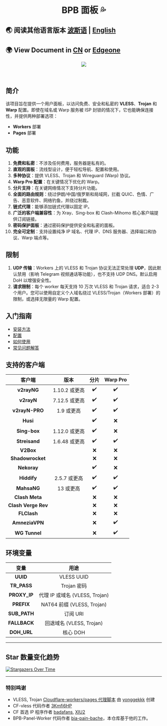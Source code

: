 <h1 align="center">BPB 面板 💦</h1>

## 🌏 阅读其他语言版本 [波斯语](README_fa.md) | [English](README.md)</h3>
## 🌍 View Document in [CN](https://bpb.amethyst.ltd) or [Edgeone](https://org-bpb.amethyst.ltd)</h3>

<p align="center">
  <img src="docs/assets/images/panel-overview.jpg">
</p>
<br>

## 简介

该项目旨在提供一个用户面板，以访问免费、安全和私密的 **VLESS**、**Trojan** 和 **Warp** 配置。即使在域名或 Warp 服务被 ISP 封锁的情况下，它也能确保连接性，并提供两种部署选项：

- **Workers** 部署
- **Pages** 部署

## 功能

1.  **免费和私密**：不涉及任何费用，服务器是私有的。
2.  **直观的面板**：流线型设计，便于轻松导航、配置和使用。
3.  **多种协议**：提供 VLESS、Trojan 和 Wireguard (Warp) 协议。
4.  **Warp Pro 配置**：在关键情况下优化的 Warp。
5.  **分片支持**：在关键网络情况下支持分片功能。
6.  **全面的路由规则**：绕过伊朗/中国/俄罗斯和局域网，拦截 QUIC、色情、广告、恶意软件、网络钓鱼，并绕过制裁。
7.  **链式代理**：能够添加链式代理以固定 IP。
8.  **广泛的客户端兼容性**：为 Xray、Sing-box 和 Clash-Mihomo 核心客户端提供订阅链接。
9.  **密码保护面板**：通过密码保护提供安全和私密的面板。
10. **完全可定制**：支持设置纯净 IP 域名、代理 IP、DNS 服务器、选择端口和协议、Warp 端点等。

## 限制

1.  **UDP 传输**：Workers 上的 VLESS 和 Trojan 协议无法正常处理 **UDP**，因此默认禁用（影响 Telegram 视频通话等功能），也不支持 UDP DNS。默认启用 DoH 以增强安全性。
2.  **请求限制**：每个 worker 每天支持 10 万次 VLESS 和 Trojan 请求，适合 2-3 个用户。您可以使用自定义个人域名绕过 VLESS/Trojan（Workers 部署）的限制，或选择无限量的 Warp 配置。

## 入门指南

- [安装方法](https://bia-pain-bache.github.io/BPB-Worker-Panel/installation/wizard/)
- [配置](https://bia-pain-bache.github.io/BPB-Worker-Panel/configuration/)
- [如何使用](https://bia-pain-bache.github.io/BPB-Worker-Panel/usage/)
- [常见问题解答](https://bia-pain-bache.github.io/BPB-Worker-Panel/faq/)

## 支持的客户端

|       客户端        |     版本      |      分片      |      Warp Pro      |
| :-----------------: | :--------------: | :----------------: | :----------------: |
|     **v2rayNG**     | 1.10.2 或更高 | :heavy_check_mark: | :heavy_check_mark: |
|     **v2rayN**      | 7.12.5 或更高 | :heavy_check_mark: | :heavy_check_mark: |
|   **v2rayN-PRO**    |  1.9 或更高   | :heavy_check_mark: | :heavy_check_mark: |
|      **Husi**       |                  | :heavy_check_mark: |        :x:         |
|    **Sing-box**     | 1.12.0 或更高 | :heavy_check_mark: |        :x:         |
|    **Streisand**    | 1.6.48 或更高 | :heavy_check_mark: | :heavy_check_mark: |
|      **V2Box**      |                  |        :x:         |        :x:         |
|  **Shadowrocket**   |                  |        :x:         |        :x:         |
|     **Nekoray**     |                  | :heavy_check_mark: |        :x:         |
|     **Hiddify**     | 2.5.7 或更高  | :heavy_check_mark: | :heavy_check_mark: |
|     **MahsaNG**     |   13 或更高   | :heavy_check_mark: | :heavy_check_mark: |
|   **Clash Meta**    |                  |        :x:         |        :x:         |
| **Clash Verge Rev** |                  |        :x:         |        :x:         |
|     **FLClash**     |                  |        :x:         |        :x:         |
|   **AmneziaVPN**    |                  |        :x:         | :heavy_check_mark: |
|    **WG Tunnel**    |                  |        :x:         | :heavy_check_mark: |

## 环境变量

|   变量   |               用途                |
| :----------: | :--------------------------------: |
|   **UUID**   |             VLESS UUID             |
| **TR_PASS**  |          Trojan 密码           |
| **PROXY_IP** | 代理 IP 或域名 (VLESS, Trojan) |
|  **PREFIX**  |   NAT64 前缀 (VLESS, Trojan)   |
| **SUB_PATH** |         订阅 URI         |
| **FALLBACK** |  回退域名 (VLESS, Trojan)   |
| **DOH_URL**  |              核心 DOH              |

---

## Star 数量变化趋势

[![Stargazers Over Time](https://starchart.cc/Starry-Sky-World/BPB-i18n.svg?variant=adaptive)](https://starchart.cc/Starry-Sky-World/BPB-i18n)

---

### 特别鸣谢

- VLESS, Trojan [Cloudflare-workers/pages 代理脚本](https://github.com/yonggekkk/Cloudflare-workers-pages-vless) 由 [yonggekkk](https://github.com/yonggekkk) 创建
- CF-vless 代码作者 [3Kmfi6HP](https://github.com/3Kmfi6HP/EDtunnel)
- CF 首选 IP 程序作者 [badafans](https://github.com/badafans/Cloudflare-IP-SpeedTest), [XIU2](https://github.com/XIU2/CloudflareSpeedTest)
- BPB-Panel-Worker 代码作者 [bia-pain-bache](https://github.com/bia-pain-bache/BPB-Worker-Panel)，本仓库基于他的工作。
